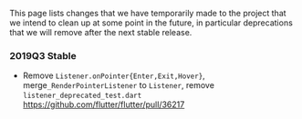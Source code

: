 This page lists changes that we have temporarily made to the project that we intend to clean up at some point in the future, in particular deprecations that we will remove after the next stable release.

### 2019Q3 Stable
- Remove `Listener.onPointer{Enter,Exit,Hover}`, merge`_RenderPointerListener` to `Listener`, remove `listener_deprecated_test.dart` https://github.com/flutter/flutter/pull/36217